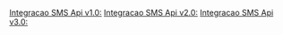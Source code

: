 <!-- TITLE: Integracao SMS Api -->
<!-- SUBTITLE: Escolha abaixo ou no menu lateral qual versão você deseja verificar a documentação -->

[Integracao SMS Api v1.0:](http://10.8.20.69/integracao-sms-api/v-1-0#integracao-sms-api-v-1-0)
[Integracao SMS Api v2.0:](http://10.8.20.69/integracao-sms-api/v-1-0#integracao-sms-api-v-2-0)
[Integracao SMS Api v3.0:](http://10.8.20.69/integracao-sms-api/v-1-0#integracao-sms-api-v-3-0)